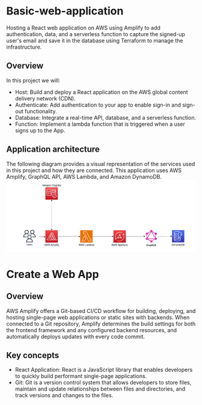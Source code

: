# Basic-web-application
Hosting a React web application on AWS using Amplify to add authentication, data, and a serverless function to capture the signed-up user's email and save it in the database using Terraform to manage the infrastructure.

## Overview
In this project we will:
 - Host: Build and deploy a React application on the AWS global content delivery network (CDN).
 - Authenticate: Add authentication to your app to enable sign-in and sign-out functionality.
 - Database: Integrate a real-time API, database, and a serverless function.
 - Function: Implement a lambda function that is triggered when a user signs up to the App.

## Application architecture
The following diagram provides a visual representation of the services used in this project and how they are connected. This application uses AWS Amplify, GraphQL API, AWS Lambda, and Amazon DynamoDB.
![Architecture](images/architecture.PNG)

# Create a Web App
## Overview
AWS Amplify offers a Git-based CI/CD workflow for building, deploying, and hosting single-page web applications or static sites with backends. When connected to a Git repository, Amplify determines the build settings for both the frontend framework and any configured backend resources, and automatically deploys updates with every code commit.

## Key concepts
- React Application: React is a JavaScript library that enables developers to quickly build performant single-page applications.
- Git: Git is a version control system that allows developers to store files, maintain and update relationships between files and directories, and track versions and changes to the files.